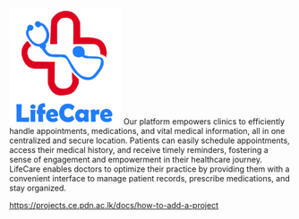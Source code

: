 <img src="docs/images/Logo.png" alt="Image" width="200" height="210" /> Our platform empowers clinics to efficiently handle appointments, medications, and vital medical information, all in one centralized and  secure location. Patients can easily schedule appointments, access their medical history, and receive timely reminders, fostering a sense of engagement and empowerment in their healthcare journey. LifeCare enables doctors to optimize their practice by providing them with a convenient interface to manage patient records, prescribe medications, and stay organized.

https://projects.ce.pdn.ac.lk/docs/how-to-add-a-project
